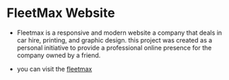 # FleetMax Website

- Fleetmax is a responsive and modern website a company that deals in
  car hire, printing, and graphic design. this project was created as a personal initiative to provide a professional online presence for the company owned by a friend.

- you can visit the [fleetmax](https://fleetmax.ug)
